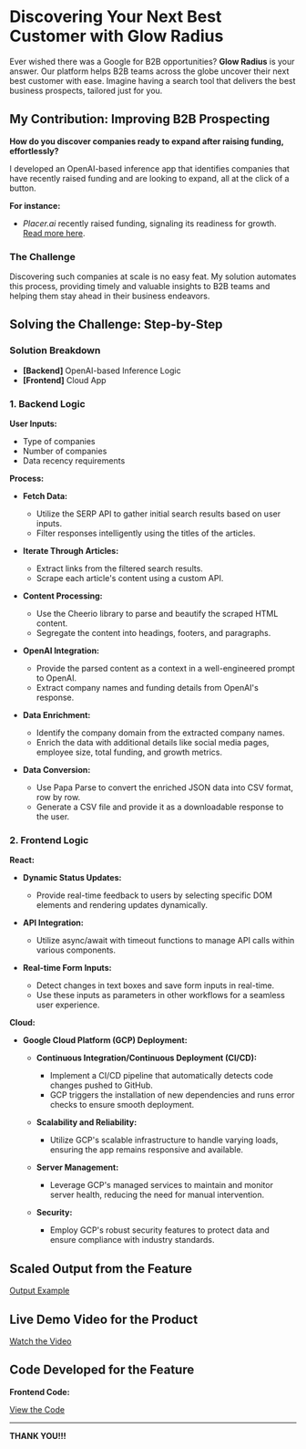 # Discovering Your Next Best Customer with Glow Radius

Ever wished there was a Google for B2B opportunities? **Glow Radius** is your answer. Our platform helps B2B teams across the globe uncover their next best customer with ease. Imagine having a search tool that delivers the best business prospects, tailored just for you.

## My Contribution: Improving B2B Prospecting

**How do you discover companies ready to expand after raising funding, effortlessly?**

I developed an OpenAI-based inference app that identifies companies that have recently raised funding and are looking to expand, all at the click of a button.

**For instance:**

- *Placer.ai* recently raised funding, signaling its readiness for growth. [Read more here](https://techcrunch.com/2024/08/05/placer-ai-boosts-valuation-to-1-5b-after-quietly-raising-another-75m/).

### The Challenge

Discovering such companies at scale is no easy feat. My solution automates this process, providing timely and valuable insights to B2B teams and helping them stay ahead in their business endeavors.

## Solving the Challenge: Step-by-Step

### Solution Breakdown

- **[Backend]** OpenAI-based Inference Logic
- **[Frontend]** Cloud App

### 1. Backend Logic

**User Inputs:**
- Type of companies
- Number of companies
- Data recency requirements

**Process:**

- **Fetch Data:**
  - Utilize the SERP API to gather initial search results based on user inputs.
  - Filter responses intelligently using the titles of the articles.

- **Iterate Through Articles:**
  - Extract links from the filtered search results.
  - Scrape each article's content using a custom API.

- **Content Processing:**
  - Use the Cheerio library to parse and beautify the scraped HTML content.
  - Segregate the content into headings, footers, and paragraphs.

- **OpenAI Integration:**
  - Provide the parsed content as a context in a well-engineered prompt to OpenAI.
  - Extract company names and funding details from OpenAI's response.

- **Data Enrichment:**
  - Identify the company domain from the extracted company names.
  - Enrich the data with additional details like social media pages, employee size, total funding, and growth metrics.

- **Data Conversion:**
  - Use Papa Parse to convert the enriched JSON data into CSV format, row by row.
  - Generate a CSV file and provide it as a downloadable response to the user.

### 2. Frontend Logic

**React:**

- **Dynamic Status Updates:**
  - Provide real-time feedback to users by selecting specific DOM elements and rendering updates dynamically.

- **API Integration:**
  - Utilize async/await with timeout functions to manage API calls within various components.

- **Real-time Form Inputs:**
  - Detect changes in text boxes and save form inputs in real-time.
  - Use these inputs as parameters in other workflows for a seamless user experience.

**Cloud:**

- **Google Cloud Platform (GCP) Deployment:**
  - **Continuous Integration/Continuous Deployment (CI/CD):**
    - Implement a CI/CD pipeline that automatically detects code changes pushed to GitHub.
    - GCP triggers the installation of new dependencies and runs error checks to ensure smooth deployment.

  - **Scalability and Reliability:**
    - Utilize GCP's scalable infrastructure to handle varying loads, ensuring the app remains responsive and available.

  - **Server Management:**
    - Leverage GCP's managed services to maintain and monitor server health, reducing the need for manual intervention.

  - **Security:**
    - Employ GCP's robust security features to protect data and ensure compliance with industry standards.

## Scaled Output from the Feature

[Output Example](https://github.com/Charchit2003/Glow-Radius/blob/main/Output.csv)

## Live Demo Video for the Product

[Watch the Video](https://www.loom.com/share/4f33671094264a96abaf401a5f7a492d?sid=eda37372-cfd7-49a6-a55e-11f4719c3cf8)

## Code Developed for the Feature

**Frontend Code:**

[View the Code](#)

---

**THANK YOU!!!**
